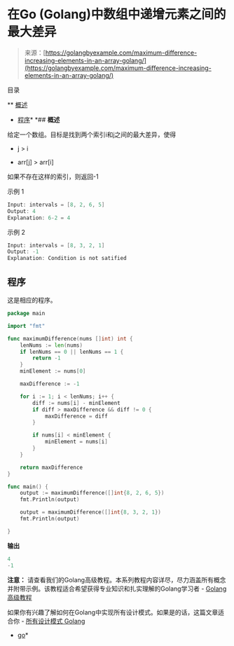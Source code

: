 <!--yml

类别：未分类

日期：2024-10-13 06:49:48

-->

# 在Go (Golang)中数组中递增元素之间的最大差异

> 来源：[https://golangbyexample.com/maximum-difference-increasing-elements-in-an-array-golang/](https://golangbyexample.com/maximum-difference-increasing-elements-in-an-array-golang/)

目录

**   [概述](#Overview "概述")

+   [程序](#Program "程序")*  *## **概述**

给定一个数组。目标是找到两个索引i和j之间的最大差异，使得

+   j > i

+   arr[j] > arr[i]

如果不存在这样的索引，则返回-1

示例 1

```go
Input: intervals = [8, 2, 6, 5]
Output: 4
Explanation: 6-2 = 4
```

示例 2

```go
Input: intervals = [8, 3, 2, 1]
Output: -1
Explanation: Condition is not satified
```

## **程序**

这是相应的程序。

```go
package main

import "fmt"

func maximumDifference(nums []int) int {
	lenNums := len(nums)
	if lenNums == 0 || lenNums == 1 {
		return -1
	}
	minElement := nums[0]

	maxDifference := -1

	for i := 1; i < lenNums; i++ {
		diff := nums[i] - minElement
		if diff > maxDifference && diff != 0 {
			maxDifference = diff
		}

		if nums[i] < minElement {
			minElement = nums[i]
		}
	}

	return maxDifference
}

func main() {
	output := maximumDifference([]int{8, 2, 6, 5})
	fmt.Println(output)

	output = maximumDifference([]int{8, 3, 2, 1})
	fmt.Println(output)

}
```

**输出**

```go
4
-1
```

**注意：** 请查看我们的Golang高级教程。本系列教程内容详尽，尽力涵盖所有概念并附带示例。该教程适合希望获得专业知识和扎实理解的Golang学习者 - [Golang高级教程](https://golangbyexample.com/golang-comprehensive-tutorial/)

如果你有兴趣了解如何在Golang中实现所有设计模式。如果是的话，这篇文章适合你 - [所有设计模式 Golang](https://golangbyexample.com/all-design-patterns-golang/)

+   [go](https://golangbyexample.com/tag/go/)*
